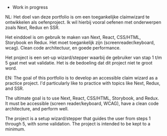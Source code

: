 - Work in progress

NL:
Het doel van deze portfolio is om een toegankelijke claimwizard te ontwikkelen als oefenproject. Ik wil hierbij vooral oefenen met onderwerpen zoals Next, Redux en SSR.

Het einddoel is om gebruik te maken van Next, React, CSS/HTML, Storybook en Redux. Het moet toegankelijk zijn (screenreader/keyboard, wcag). Clean code architectuur, en goede performance.

Het project is een set-up wizard/stepper waarbij de gebruiker van stap 1 t/m 5 gaat met wat validatie. Het is de bedoeling dat dit project niet te groot word.

EN:
The goal of this portfolio is to develop an accessible claim wizard as a practice project. I'd particularly like to practice with topics like Next, Redux, and SSR.

The ultimate goal is to use Next, React, CSS/HTML, Storybook, and Redux. It must be accessible (screen reader/keyboard, WCAG), have a clean code architecture, and perform well.

The project is a setup wizard/stepper that guides the user from steps 1 through 5, with some validation. The project is intended to be kept to a minimum.


